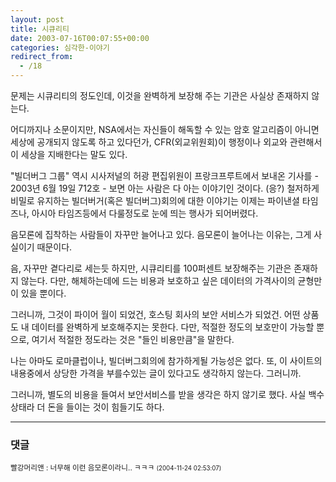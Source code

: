 ```yaml
---
layout: post
title: 시큐리티
date: 2003-07-16T00:07:55+00:00
categories: 심각한-이야기
redirect_from:
  - /18
---
```


문제는 시큐리티의 정도인데, 이것을 완벽하게 보장해 주는 기관은 사실상 존재하지 않는다.

어디까지나 소문이지만, NSA에서는 자신들이 해독할 수 있는 암호 알고리즘이 아니면 세상에 공개되지 않도록 하고 있다던가, CFR(외교위원회)이 행정이나 외교와 관련해서 이 세상을 지배한다는 말도 있다.

"빌더버그 그룹" 역시 시사저널의 허광 편집위원이 프랑크프루트에서 보내온 기사를 - 2003년 6월 19일 712호 - 보면 아는 사람은 다 아는 이야기인 것이다. (응?) 철저하게 비밀로 유지하는 빌더버거(혹은 빌더버그)회의에 대한 이야기는 이제는 파이낸셜 타임즈나, 아시아 타임즈등에서 다룰정도로 눈에 띄는 행사가 되어버렸다.

음모론에 집착하는 사람들이 자꾸만 늘어나고 있다. 음모론이 늘어나는 이유는, 그게 사실이기 때문이다.

음, 자꾸만 곁다리로 세는듯 하지만, 시큐리티를 100퍼센트 보장해주는 기관은 존재하지 않는다. 다만, 해체하는데에 드는 비용과 보호하고 싶은 데이터의 가격사이의 균형만이 있을 뿐이다.

그러니까, 그것이 파이어 월이 되었건, 호스팅 회사의 보안 서비스가 되었건. 어떤 상품도 내 데이터를 완벽하게 보호해주지는 못한다. 다만, 적절한 정도의 보호만이 가능할 뿐으로, 여기서 적절한 정도라는 것은 "들인 비용만큼"을 말한다.

나는 아마도 로마클럽이나, 빌더버그회의에 참가하게될 가능성은 없다. 또, 이 사이트의 내용중에서 상당한 가격을 부를수있는 글이 있다고도 생각하지 않는다. 그러니까.

그러니까, 별도의 비용을 들여서 보안서비스를 받을 생각은 하지 않기로 했다. 사실 백수 상태라 더 돈을 들이는 것이 힘들기도 하다.

* * *

### 댓글



<!--- cmt:28 --->
<!--- mail: --->
<!--- parent:0 --->

<small class=comment>빨강머리앤 : 너무해 이런 음모론이라니.. ㅋㅋㅋ <small>(2004-11-24 02:53:07)</small></small>

